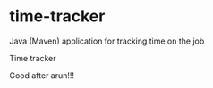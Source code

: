 # time-tracker
Java (Maven) application for tracking time on the job

Time tracker

Good after arun!!!
